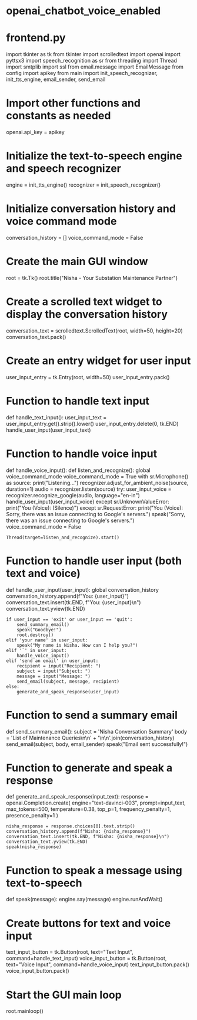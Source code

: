 # openai_chatbot_voice_enabled
# frontend.py
import tkinter as tk
from tkinter import scrolledtext
import openai
import pyttsx3
import speech_recognition as sr
from threading import Thread
import smtplib
import ssl
from email.message import EmailMessage
from config import apikey
from main import init_speech_recognizer, init_tts_engine, email_sender, send_email

# Import other functions and constants as needed

openai.api_key = apikey

# Initialize the text-to-speech engine and speech recognizer
engine = init_tts_engine()
recognizer = init_speech_recognizer()

# Initialize conversation history and voice command mode
conversation_history = []
voice_command_mode = False

# Create the main GUI window
root = tk.Tk()
root.title("Nisha - Your Substation Maintenance Partner")

# Create a scrolled text widget to display the conversation history
conversation_text = scrolledtext.ScrolledText(root, width=50, height=20)
conversation_text.pack()

# Create an entry widget for user input
user_input_entry = tk.Entry(root, width=50)
user_input_entry.pack()


# Function to handle text input
def handle_text_input():
    user_input_text = user_input_entry.get().strip().lower()
    user_input_entry.delete(0, tk.END)
    handle_user_input(user_input_text)


# Function to handle voice input
def handle_voice_input():
    def listen_and_recognize():
        global voice_command_mode
        voice_command_mode = True
        with sr.Microphone() as source:
            print("Listening...")
            recognizer.adjust_for_ambient_noise(source, duration=1)
            audio = recognizer.listen(source)
        try:
            user_input_voice = recognizer.recognize_google(audio, language="en-in")
            handle_user_input(user_input_voice)
        except sr.UnknownValueError:
            print("You (Voice): (Silence)")
        except sr.RequestError:
            print("You (Voice): Sorry, there was an issue connecting to Google's servers.")
            speak("Sorry, there was an issue connecting to Google's servers.")
        voice_command_mode = False

    Thread(target=listen_and_recognize).start()


# Function to handle user input (both text and voice)
def handle_user_input(user_input):
    global conversation_history
    conversation_history.append(f"You: {user_input}")
    conversation_text.insert(tk.END, f"You: {user_input}\n")
    conversation_text.yview(tk.END)

    if user_input == 'exit' or user_input == 'quit':
        send_summary_email()
        speak("Goodbye!")
        root.destroy()
    elif 'your name' in user_input:
        speak("My name is Nisha. How can I help you?")
    elif '`' in user_input:
        handle_voice_input()
    elif 'send an email' in user_input:
        recipient = input("Recipient: ")
        subject = input("Subject: ")
        message = input("Message: ")
        send_email(subject, message, recipient)
    else:
        generate_and_speak_response(user_input)


# Function to send a summary email
def send_summary_email():
    subject = 'Nisha Conversation Summary'
    body = 'List of Maintenance Queries\n\n' + '\n\n'.join(conversation_history)
    send_email(subject, body, email_sender)
    speak("Email sent successfully!")


# Function to generate and speak a response
def generate_and_speak_response(input_text):
    response = openai.Completion.create(
        engine="text-davinci-003",
        prompt=input_text,
        max_tokens=500,
        temperature=0.38,
        top_p=1,
        frequency_penalty=1,
        presence_penalty=1
    )

    nisha_response = response.choices[0].text.strip()
    conversation_history.append(f"Nisha: {nisha_response}")
    conversation_text.insert(tk.END, f"Nisha: {nisha_response}\n")
    conversation_text.yview(tk.END)
    speak(nisha_response)


# Function to speak a message using text-to-speech
def speak(message):
    engine.say(message)
    engine.runAndWait()


# Create buttons for text and voice input
text_input_button = tk.Button(root, text="Text Input", command=handle_text_input)
voice_input_button = tk.Button(root, text="Voice Input", command=handle_voice_input)
text_input_button.pack()
voice_input_button.pack()

# Start the GUI main loop
root.mainloop()
